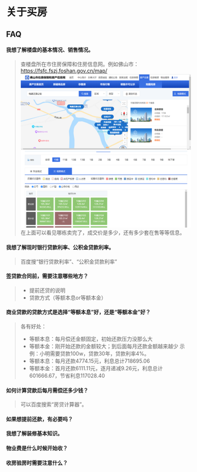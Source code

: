 # 关于买房

## FAQ 

#### 我想了解楼盘的基本情况、销售情况。

> 查楼盘所在市住房保障和住房信息网。例如佛山市：https://fsfc.fszj.foshan.gov.cn/map/  
> ![img.png](/images/img.png)  
> ![img_1.png](/images/img_1.png)  
> 在上面可以看见哪栋卖完了，成交价是多少，还有多少套在售等等信息。


#### 我想了解现时银行贷款利率、公积金贷款利率。  

> 百度搜“银行贷款利率”、“公积金贷款利率”




#### 签贷款合同前，需要注意哪些地方？

> * 提前还贷的说明
> * 贷款方式（等额本息or等额本金）


#### 商业贷款的贷款方式是选择“等额本息”好，还是“等额本金”好？  

> 各有好处：  
> * 等额本息：每月偿还金额固定，初始还款压力没那么大
> * 等额本金：刚开始还款的金额较大；到后面每月还款金额越来越少
> 示例：小明需要贷款100w，贷款30年，贷款利率4%。  
> * 等额本息：每月还款4774.15元，利息总计718695.06
> * 等额本金：首月还款6111.11元，逐月递减9.26元，利息总计601666.67，节省利息117028.40


#### 如何计算贷款后每月需偿还多少钱？  

> 可以百度搜索“房贷计算器”。  



#### 如果想提前还款，有必要吗？  

> 


#### 我想了解装修基本知识。  

> 


#### 物业费是什么时候开始收？  




#### 收房验房时需要注意什么？

> 
